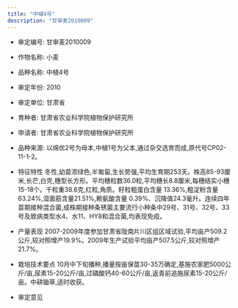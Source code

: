 ```yaml
---
title: "中植4号"
description: "甘审麦2010009"
---
```

* 审定编号:  甘审麦2010009

*  作物名称:  小麦

*  品种名称:  中植4号

*  审定年份:  2010

*  审定单位:  甘肃省

* 育种者:  甘肃省农业科学院植物保护研究所

*  申请者:  甘肃省农业科学院植物保护研究所

*  品种来源:  以绵优2号为母本,中植1号为父本,通过杂交选育而成,原代号CP02-11-1-2。

*  特征特性
冬性,幼苗浓绿色,半匍匐,生长势强,平均生育期253天。株高85-93厘米,长芒,白壳,穗型长方形。平均穗粒数36.0粒,平均穗长8.8厘米,每穗结实小穗15-18个。千粒重38.6克,红粒,角质。籽粒粗蛋白含量 13.36%,粗淀粉含量63.24%,湿面筋含量21.51%,赖氨酸含量 0.39%、沉降值24.3毫升。连续四年苗期接种混合菌,成株期接种条锈菌主要流行小种条中29号、31号、32号、33号及致病类型水4、水11、HY8和混合菌,均表现免疫。

*  产量表现
2007-2009年度参加甘肃省陇南片川区组区域试验,平均亩产509.2公斤,较对照增产19.9%。2009年生产试验平均亩产507.5公斤,较对照增产21.7%。

*  栽培技术要点
10月中下旬播种,播量按亩保苗30-35万确定,基施农家肥5000公斤/亩,尿素15-20公斤/亩,过磷酸钙40-60公斤/亩,返青前追施尿素15-20公斤/亩。中耕锄草,适时收获。

*  审定意见

